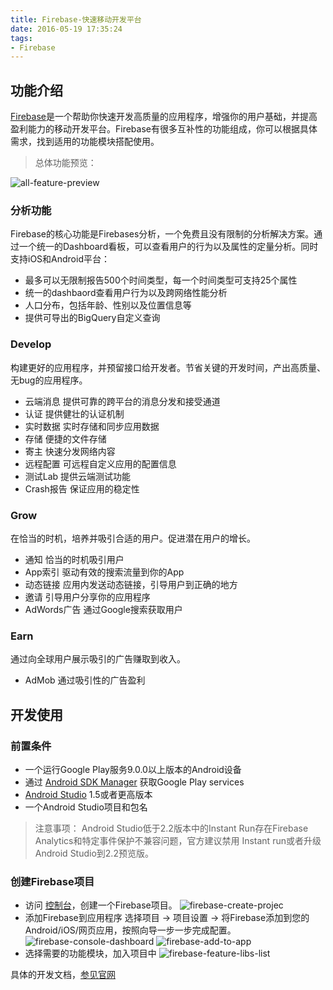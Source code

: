 ```yaml
---
title: Firebase-快速移动开发平台
date: 2016-05-19 17:35:24
tags:
- Firebase
---
```


## 功能介绍

[Firebase](https://firebase.google.com/)是一个帮助你快速开发高质量的应用程序，增强你的用户基础，并提高盈利能力的移动开发平台。Firebase有很多互补性的功能组成，你可以根据具体需求，找到适用的功能模块搭配使用。

> 总体功能预览：

![all-feature-preview](https://lh3.googleusercontent.com/Jp5DG28Mj668TyylbnjcCjNvzh-9-IjxT1IixnKrOziswXJzQZZ8GUpRobmQPba0vvINC8c6GymEni3UYcAX3uLVdHFz0Z_x=s1600)

### 分析功能

Firebase的核心功能是Firebases分析，一个免费且没有限制的分析解决方案。通过一个统一的Dashboard看板，可以查看用户的行为以及属性的定量分析。同时支持iOS和Android平台：

- 最多可以无限制报告500个时间类型，每一个时间类型可支持25个属性
- 统一的dashbaord查看用户行为以及跨网络性能分析
- 人口分布，包括年龄、性别以及位置信息等
- 提供可导出的BigQuery自定义查询

### Develop

构建更好的应用程序，并预留接口给开发者。节省关键的开发时间，产出高质量、无bug的应用程序。

- 云端消息
提供可靠的跨平台的消息分发和接受通道
- 认证
提供健壮的认证机制
- 实时数据
实时存储和同步应用数据
- 存储
便捷的文件存储
- 寄主
快速分发网络内容
- 远程配置
可远程自定义应用的配置信息
- 测试Lab
提供云端测试功能
- Crash报告
保证应用的稳定性

### Grow

在恰当的时机，培养并吸引合适的用户。促进潜在用户的增长。

- 通知
恰当的时机吸引用户
- App索引
驱动有效的搜索流量到你的App
- 动态链接
应用内发送动态链接，引导用户到正确的地方
- 邀请
引导用户分享你的应用程序
- AdWords广告
通过Google搜索获取用户

### Earn

通过向全球用户展示吸引的广告赚取到收入。

- AdMob
通过吸引性的广告盈利

## 开发使用

### 前置条件

- 一个运行Google Play服务9.0.0以上版本的Android设备
- 通过 [Android SDK Manager](https://developer.android.com/tools/help/sdk-manager.html) 获取Google Play services
- [Android Studio](http://developer.android.com/sdk) 1.5或者更高版本
- 一个Android Studio项目和包名

> 注意事项：
> Android Studio低于2.2版本中的Instant Run存在Firebase Analytics和特定事件保护不兼容问题，官方建议禁用 Instant run或者升级Android Studio到2.2预览版。

### 创建Firebase项目

- 访问 [控制台](https://console.firebase.google.com/)，创建一个Firebase项目。
![firebase-create-projec](http://7xsk2b.com1.z0.glb.clouddn.com/image/firebase-create-project.png)
- 添加Firebase到应用程序
选择项目 -> 项目设置 -> 将Firebase添加到您的Android/iOS/网页应用，按照向导一步一步完成配置。
![firebase-console-dashboard](http://7xsk2b.com1.z0.glb.clouddn.com/image/firebase-console-dashboard.png)
![firebase-add-to-app](http://7xsk2b.com1.z0.glb.clouddn.com/image/firebase-add-to-app.png)
- 选择需要的功能模块，加入项目中
![firebase-feature-libs-list](http://7xsk2b.com1.z0.glb.clouddn.com/image/firebase-feature-libs-list.png)

具体的开发文档，[参见官网](https://firebase.google.com/docs)
